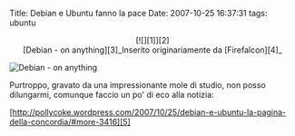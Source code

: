 Title: Debian e Ubuntu fanno la pace
Date:  2007-10-25 16:37:31
tags: ubuntu

<center>[![][1]][2]<br>[Debian - on anything][3]_Inserito originariamente da
[Firefalcon][4]_</center>

![Debian - on anything]({filename}/images/773000480_8a3f0b611e_m.jpg)

Purtroppo, gravato da una impressionante mole di studio, non posso dilungarmi,
comunque faccio un po' di eco alla notizia:

[http://pollycoke.wordpress.com/2007/10/25/debian-e-ubuntu-la-pagina-della-concordia/#more-3416][5]

   [1]: http://dl.dropbox.com/u/369614/blog/img_red/773000480_8a3f0b611e_m.jpg

   [2]: http://www.flickr.com/photos/firefalcon/773000480/

   [3]: http://www.flickr.com/photos/firefalcon/773000480/

   [4]: http://www.flickr.com/people/firefalcon/

   [5]: http://pollycoke.wordpress.com/2007/10/25/debian-e-ubuntu-la-pagina-della-concordia/#more-3416
